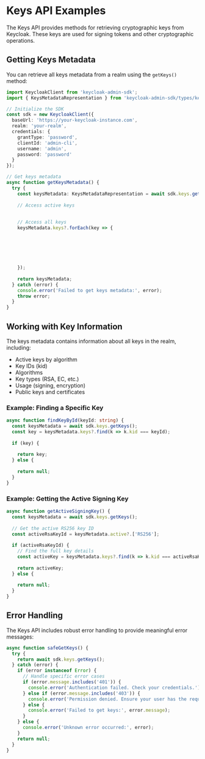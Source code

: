 # Keys API Examples

The Keys API provides methods for retrieving cryptographic keys from Keycloak. These keys are used for signing tokens and other cryptographic operations.

## Getting Keys Metadata

You can retrieve all keys metadata from a realm using the `getKeys()` method:

```typescript
import KeycloakClient from 'keycloak-admin-sdk';
import { KeysMetadataRepresentation } from 'keycloak-admin-sdk/types/keys';

// Initialize the SDK
const sdk = new KeycloakClient({
  baseUrl: 'https://your-keycloak-instance.com',
  realm: 'your-realm',
  credentials: {
    grantType: 'password',
    clientId: 'admin-cli',
    username: 'admin',
    password: 'password'
  }
});

// Get keys metadata
async function getKeysMetadata() {
  try {
    const keysMetadata: KeysMetadataRepresentation = await sdk.keys.getKeys();
    
    // Access active keys
    
    
    // Access all keys
    keysMetadata.keys?.forEach(key => {
      
      
      
      
      
      
    });
    
    return keysMetadata;
  } catch (error) {
    console.error('Failed to get keys metadata:', error);
    throw error;
  }
}
```

## Working with Key Information

The keys metadata contains information about all keys in the realm, including:

- Active keys by algorithm
- Key IDs (kid)
- Algorithms
- Key types (RSA, EC, etc.)
- Usage (signing, encryption)
- Public keys and certificates

### Example: Finding a Specific Key

```typescript
async function findKeyById(keyId: string) {
  const keysMetadata = await sdk.keys.getKeys();
  const key = keysMetadata.keys?.find(k => k.kid === keyId);
  
  if (key) {
    
    return key;
  } else {
    
    return null;
  }
}
```

### Example: Getting the Active Signing Key

```typescript
async function getActiveSigningKey() {
  const keysMetadata = await sdk.keys.getKeys();
  
  // Get the active RS256 key ID
  const activeRsaKeyId = keysMetadata.active?.['RS256'];
  
  if (activeRsaKeyId) {
    // Find the full key details
    const activeKey = keysMetadata.keys?.find(k => k.kid === activeRsaKeyId);
    
    return activeKey;
  } else {
    
    return null;
  }
}
```

## Error Handling

The Keys API includes robust error handling to provide meaningful error messages:

```typescript
async function safeGetKeys() {
  try {
    return await sdk.keys.getKeys();
  } catch (error) {
    if (error instanceof Error) {
      // Handle specific error cases
      if (error.message.includes('401')) {
        console.error('Authentication failed. Check your credentials.');
      } else if (error.message.includes('403')) {
        console.error('Permission denied. Ensure your user has the required permissions.');
      } else {
        console.error('Failed to get keys:', error.message);
      }
    } else {
      console.error('Unknown error occurred:', error);
    }
    return null;
  }
}
```
